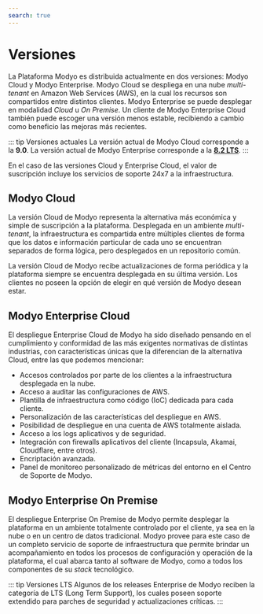 ```yaml
---
search: true
---
```


# Versiones

La Plataforma Modyo es distribuida actualmente en dos versiones: Modyo Cloud y Modyo Enterprise. Modyo Cloud se despliega en una nube _multi-tenant_ en Amazon Web Services (AWS), en la cual los recursos son compartidos entre distintos clientes. Modyo Enterprise se puede desplegar en modalidad _Cloud_ u _On Premise_. Un cliente de Modyo Enterprise Cloud también puede escoger una versión menos estable, recibiendo a cambio como beneficio las mejoras más recientes.

::: tip Versiones actuales
La versión actual de Modyo Cloud corresponde a la **9.0**. La versión actual de Modyo Enterprise corresponde a la [**8.2 LTS**](/assets/pdf/Modyo82Docs.pdf).
:::

En el caso de las versiones Cloud y Enterprise Cloud, el valor de suscripción incluye los servicios de soporte 24x7 a la infraestructura.

## Modyo Cloud

La versión Cloud de Modyo representa la alternativa más económica y simple de suscripción a la plataforma. Desplegada en un ambiente _multi-tenant_, la infraestructura es compartida entre múltiples clientes de forma que los datos e información particular de cada uno se encuentran separados de forma lógica, pero desplegados en un repositorio común.

La versión Cloud de Modyo recibe actualizaciones de forma periódica y la plataforma siempre se encuentra desplegada en su última versión. Los clientes no poseen la opción de elegir en qué versión de Modyo desean estar.


## Modyo Enterprise Cloud

El despliegue Enterprise Cloud de Modyo ha sido diseñado pensando en el cumplimiento y conformidad de las más exigentes normativas de distintas industrias, con características únicas que la diferencian de la alternativa Cloud, entre las que podemos mencionar:
- Accesos controlados por parte de los clientes a la infraestructura desplegada en la nube.
- Acceso a auditar las configuraciones de AWS.
- Plantilla de infraestructura como código (IoC) dedicada para cada cliente.
- Personalización de las características del despliegue en AWS.
- Posibilidad de despliegue en una cuenta de AWS totalmente aislada.
- Acceso a los logs aplicativos y de seguridad.
- Integración con firewalls aplicativos del cliente (Incapsula, Akamai, Cloudflare, entre otros).
- Encriptación avanzada.
- Panel de monitoreo personalizado de métricas del entorno en el Centro de Soporte de Modyo.


## Modyo Enterprise On Premise

El despliegue Enterprise On Premise de Modyo permite desplegar la plataforma en un ambiente totalmente controlado por el cliente, ya sea en la nube o en un centro de datos tradicional. Modyo provee para este caso de un completo servicio de soporte de infraestructura que permite brindar un acompañamiento en todos los procesos de configuración y operación de la plataforma, el cual abarca tanto al software de Modyo, como a todos los componentes de su _stack_ tecnológico.


::: tip Versiones LTS
Algunos de los releases Enterprise de Modyo reciben la categoría de LTS (Long Term Support), los cuales poseen soporte extendido para parches de seguridad y actualizaciones críticas.
:::
